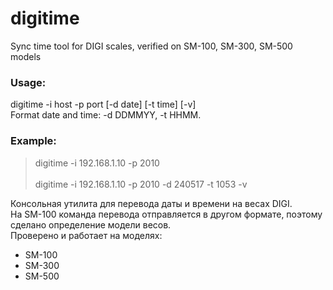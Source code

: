 ﻿# digitime
Sync time tool for DIGI scales, verified on SM-100, SM-300, SM-500 models<br>
### Usage:<br>
digitime -i host -p port [-d date] [-t time] [-v]<br>
Format date and time: -d DDMMYY, -t HHMM.<br>
### Example:<br>
>digitime -i 192.168.1.10 -p 2010<br>		
>digitime -i 192.168.1.10 -p 2010 -d 240517 -t 1053 -v<br>


Консольная утилита для перевода даты и времени на весах DIGI.<br>
На SM-100 команда перевода отправляется в другом формате, поэтому сделано определение модели весов.<br>
Проверено и работает на моделях:<br>
 * SM-100
 * SM-300
 * SM-500